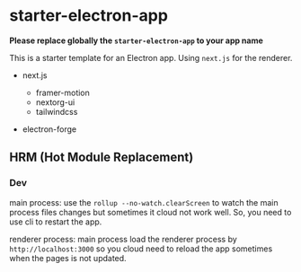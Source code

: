 # starter-electron-app

**Please replace globally the `starter-electron-app` to your app name**

This is a starter template for an Electron app. Using `next.js` for the renderer.

- next.js

  - framer-motion
  - nextorg-ui
  - tailwindcss

- electron-forge

## HRM (Hot Module Replacement)

### Dev

main process: use the `rollup --no-watch.clearScreen` to watch the main process files changes but sometimes it cloud not work well. So, you need to use cli to restart the app.

renderer process: main process load the renderer process by `http://localhost:3000` so you cloud need to reload the app sometimes when the pages is not updated.
